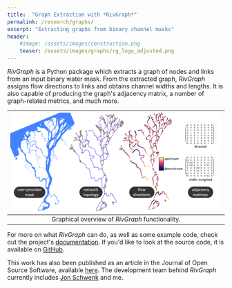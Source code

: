 ```yaml
---
title:  "Graph Extraction with *RivGraph*"
permalink: /research/graphs/
excerpt: "Extracting graphs from binary channel masks"
header:
    #image: /assets/images/construction.png
    teaser: /assets/images/graphs/rg_logo_adjusted.png
---
```


*RivGraph* is a Python package which extracts a graph of nodes and links from
an input binary water mask. From the extracted graph, *RivGraph* assigns flow
directions to links and obtains channel widths and lengths. It is also capable
of producing the graph's adjacency matrix, a number of graph-related metrics,
and much more.

| ![RivGraph Overview](/assets/images/graphs/rivgraph_overview_white.png) |
|:--:|
| Graphical overview of *RivGraph* functionality. |

For more on what *RivGraph* can do, as well as some example code, check out
the project's [documentation](https://jonschwenk.github.io/RivGraph/).
If you'd like to look at the source code, it is available on
[GitHub](https://github.com/jonschwenk/RivGraph).

This work has also been published as an article in the Journal of Open Source
Software, available [here](https://joss.theoj.org/papers/10.21105/joss.02952).
The development team behind *RivGraph* currently includes
[Jon Schwenk](https://scholar.google.com/citations?user=qHp30JkAAAAJ&hl=en&oi=ao)
and me.
